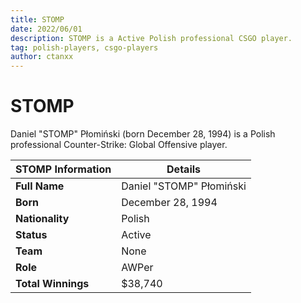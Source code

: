 ```yaml
---
title: STOMP
date: 2022/06/01
description: STOMP is a Active Polish professional CSGO player.
tag: polish-players, csgo-players
author: ctanxx
---
```


# STOMP

Daniel "STOMP" Płomiński (born December 28, 1994) is a Polish professional Counter-Strike: Global Offensive player.

| **STOMP Information** | **Details**               |
| --------------------- | ------------------------- |
| **Full Name**         | Daniel "STOMP" Płomiński  |
| **Born**              | December 28, 1994         |
| **Nationality**       | Polish                    |
| **Status**            | Active                    |
| **Team**              | None	                    |
| **Role**              | AWPer                     |
| **Total Winnings**    | $38,740                   |